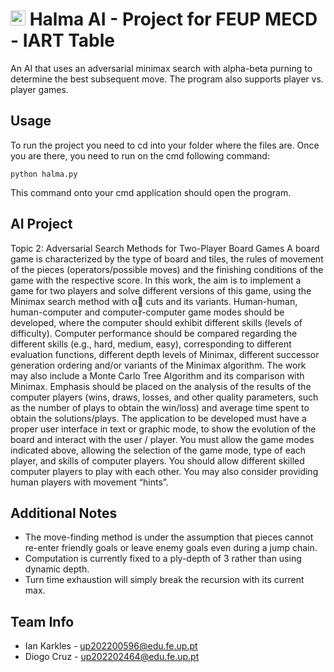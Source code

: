 # <img src="feup.ico" width="24" height="24" /> Halma AI - Project for FEUP MECD - IART Table

An AI that uses an adversarial minimax search with alpha-beta purning to
determine the best subsequent move. The program also supports player vs.
player games.


## Usage
To run the project you need to cd into your folder where the files are. Once you are there, you need to run on the cmd following command:

`python halma.py`

This command onto your cmd application should open the program.

## AI Project
Topic 2: Adversarial Search Methods for Two-Player Board Games
A board game is characterized by the type of board and tiles, the rules of movement of the pieces
(operators/possible moves) and the finishing conditions of the game with the respective score. In this work,
the aim is to implement a game for two players and solve different versions of this game, using the Minimax
search method with α cuts and its variants.
Human-human, human-computer and computer-computer game modes should be developed, where the
computer should exhibit different skills (levels of difficulty). Computer performance should be compared
regarding the different skills (e.g., hard, medium, easy), corresponding to different evaluation functions,
different depth levels of Minimax, different successor generation ordering and/or variants of the Minimax
algorithm. The work may also include a Monte Carlo Tree Algorithm and its comparison with Minimax.
Emphasis should be placed on the analysis of the results of the computer players (wins, draws, losses, and
other quality parameters, such as the number of plays to obtain the win/loss) and average time spent to
obtain the solutions/plays.
The application to be developed must have a proper user interface in text or graphic mode, to show the
evolution of the board and interact with the user / player. You must allow the game modes indicated above, 
allowing the selection of the game mode, type of each player, and skills of computer players. You should
allow different skilled computer players to play with each other. You may also consider providing human
players with movement “hints”. 


## Additional Notes

* The move-finding method is under the assumption that pieces cannot re-enter
friendly goals or leave enemy goals even during a jump chain.
* Computation is currently fixed to a ply-depth of 3 rather than using
dynamic depth.
* Turn time exhaustion will simply break the recursion with its current max.


## Team Info

* Ian Karkles - up202200596@edu.fe.up.pt
* Diogo Cruz - up202202464@edu.fe.up.pt
